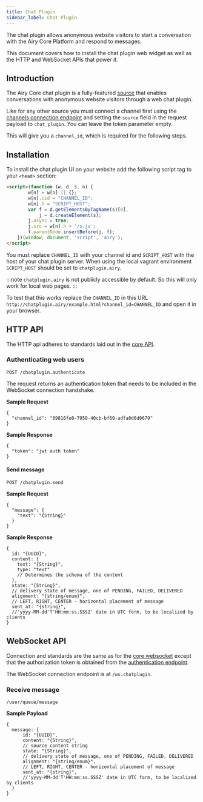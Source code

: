 ```yaml
---
title: Chat Plugin
sidebar_label: Chat Plugin
---
```


The chat plugin allows anonymous website visitors to start a conversation with 
the Airy Core Platform and respond to messages.

This document covers how to install the chat plugin web widget as well as the HTTP and WebSocket APIs that power it.  

## Introduction

The Airy Core chat plugin is a fully-featured [source](./glossary.md#source)
that enables conversations with anonymous website visitors through a web chat
plugin.

Like for any other source you must connect a channel first using the [channels
connection endpoint](api/http.md#connecting-channels) and setting the `source`
field in the request payload to `chat_plugin`. You can leave the token parameter
empty. 

This will give you a `channel_id`, which is required for the following steps.

## Installation

To install the chat plugin UI on your website add the following script tag to your `<head>` section:

```html
<script>(function (w, d, s, n) {
        w[n] = w[n] || {};
        w[n].cid = "CHANNEL_ID";
        w[n].h = "SCRIPT_HOST";
        var f = d.getElementsByTagName(s)[0],
            j = d.createElement(s);
        j.async = true;
        j.src = w[n].h + '/s.js';
        f.parentNode.insertBefore(j, f);
    })(window, document, 'script', 'airy');
</script>
```

You must replace `CHANNEL_ID` with your channel id and `SCRIPT_HOST` with the host of your chat plugin server.
When using the local vagrant environment `SCRIPT_HOST` should be set to `chatplugin.airy`. 

:::note
`chatplugin.airy` is not publicly accessible by default. So this will only work for local web pages.
:::

To test that this works replace the `CHANNEL_ID` in this URL `http://chatplugin.airy/example.html?channel_id=CHANNEL_ID`
and open it in your browser.

## HTTP API

The HTTP api adheres to standards laid out in the [core
API](api/http.md#introduction).

### Authenticating web users

`POST /chatplugin.authenticate`

The request returns an authentication token that needs to be included in the WebSocket connection handshake.

**Sample Request**

```json5
{
  "channel_id": "09816fe0-7950-40cb-bf60-adfa0d6d0679"
}
```

**Sample Response**

```json5
{
  "token": "jwt auth token"
}
```

#### Send message

`POST /chatplugin.send`

**Sample Request**

```json5
{
  "message": {
    "text": "{String}"
  }
}
```

**Sample Response**

```json5
{
  id: "{UUID}",
  content: {
    text: "{String}",
    type: "text"
    // Determines the schema of the content
  },
  state: "{String}",
  // delivery state of message, one of PENDING, FAILED, DELIVERED
  alignment: "{string/enum}",
  // LEFT, RIGHT, CENTER - horizontal placement of message
  sent_at: "{string}",
  //'yyyy-MM-dd'T'HH:mm:ss.SSSZ' date in UTC form, to be localized by clients
}
```

## WebSocket API

Connection and standards are the same as for the [core websocket](api/websocket.md)
except that the authorization token is obtained from the [authentication endpoint](#authenticating-web-users).

The WebSocket connection endpoint is at `/ws.chatplugin`. 

### Receive message

`/user/queue/message`

**Sample Payload**

```json5
{
  message: {
      id: "{UUID}",
      content: "{String}",
      // source content string
      state: "{String}",
      // delivery state of message, one of PENDING, FAILED, DELIVERED
      alignment: "{string/enum}",
      // LEFT, RIGHT, CENTER - horizontal placement of message
      sent_at: "{string}",
      //'yyyy-MM-dd'T'HH:mm:ss.SSSZ' date in UTC form, to be localized by clients
  }
}
```
